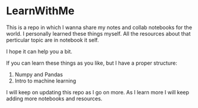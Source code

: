 # LearnWithMe 
This is a repo in which I wanna share my notes and collab notebooks for the world. I personally learned these things myself.
All the resources about that perticular topic are in notebook it self. 

I hope it can help you a bit.

If you can learn these things as you like, but I have a proper structure:
1. Numpy and Pandas
2. Intro to machine learning

I will keep on updating this repo as I go on more. As I learn more I will keep adding more notebooks and resources. 
